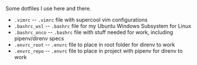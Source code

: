 Some dotfiles I use here and there.

* `.vimrc` -- `.vimrc` file with supercool vim configurations
* `.bashrc_wsl` -- `.bashrc` file for my Ubuntu Windows Subsystem for Linux
* `.bashrc_onco` -- `.bashrc` file with stuff needed for work, including pipenv/direnv specs
* `.envrc_root` -- `.envrc` file to place in root folder for direnv to work
* `.envrc_repo` -- `.envrc` file to place in project with pipenv for direnv to work
